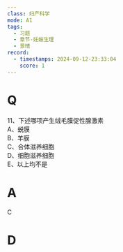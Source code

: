 ```yaml
---
class: 妇产科学
mode: A1
tags:
  - 习题
  - 章节-妊娠生理
  - 景晴
record:
  - timestamps: 2024-09-12-23:33:04
    score: 1
---
```


# Q

11、下述哪项产生绒毛膜促性腺激素  
A、蜕膜  
B、羊膜  
C、合体滋养细胞  
D、细胞滋养细胞  
E、以上均不是  
# A
C
# D
